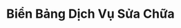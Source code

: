 ---
layout: "category-page"
title: "Biển Bảng Dịch Vụ Sửa Chữa"
description: "Tải miễn phí file đồ hoạ vector Biển Bảng Dịch Vụ Sửa Chữa png jpg pdf ai crd..."
permalink: "/category/bien-bang-dich-vu-sua-chua/"
image: "/assets/images/affiliates.jpg"
color: "#121826"
---